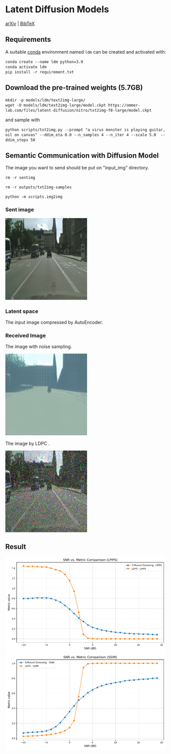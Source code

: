 # Latent Diffusion Models
[arXiv](https://arxiv.org/abs/2112.10752) | [BibTeX](#bibtex)








  
## Requirements
A suitable [conda](https://conda.io/) environment named `ldm` can be created
and activated with:

```
conda create --name ldm python=3.9
conda activate ldm
pip install -r requirement.txt
```


## Download the pre-trained weights (5.7GB)
```
mkdir -p models/ldm/text2img-large/
wget -O models/ldm/text2img-large/model.ckpt https://ommer-lab.com/files/latent-diffusion/nitro/txt2img-f8-large/model.ckpt
```
and sample with
```
python scripts/txt2img.py --prompt "a virus monster is playing guitar, oil on canvas" --ddim_eta 0.0 --n_samples 4 --n_iter 4 --scale 5.0  --ddim_steps 50
```
## Semantic Communication with Diffusion Model
The image you want to send should be put on "input_img" directory.
```
rm -r sentimg
```
```
rm -r outputs/txt2img-samples
```
```
python -m scripts.img2img
```

### Sent image
![original image](./sentimg/sentimg_1.png)

### Latent space
The input image compressed by AutoEncoder.

### Received Image
The image with noise sampling.

![image with sampling](./outputs/txt2img-samples/output_0_1.png)

The image by LDPC .

![image with LDPC](./outputs/LDPC/output_0_1.png)

## Result
![Result on LDPC](./snr_vs_lpips_comparison.png)
![Result on LDPC](./snr_vs_ssim_comparison.png)












